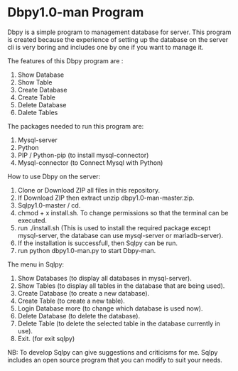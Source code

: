 # Dbpy1.0-man Program 
Dbpy is a simple program to management database for server. This program is created because the experience of setting up the database on the server cli is very boring and includes one by one if you want to manage it.
 
The features of this Dbpy program are :
1. Show Database
2. Show Table
3. Create Database
4. Create Table
5. Delete Database
6. Dalete Tables

The packages needed to run this program are:
1. Mysql-server
2. Python
3. PIP / Python-pip (to install mysql-connector)
4. Mysql-connector (to Connect Mysql with Python)

How to use Dbpy on the server:
1. Clone or Download ZIP all files in this repository.
2. If Download ZIP then extract unzip dbpy1.0-man-master.zip.
3. Sqlpy1.0-master / cd.
4. chmod + x install.sh.
To change permissions so that the terminal can be executed.
5. run ./install.sh (This is used to install the required package except mysql-server, the database can use mysql-server or mariadb-server).
6. If the installation is successfull, then Sqlpy can be run.
7. run python dbpy1.0-man.py to start Dbpy-man.

The menu in Sqlpy:
1. Show Databases (to display all databases in mysql-server).
2. Show Tables (to display all tables in the database that are being used).
3. Create Database (to create a new database).
4. Create Table (to create a new table).
5. Login Database more (to change which database is used now).
6. Delete Database (to delete the database).
7. Delete Table (to delete the selected table in the database currently in use).
8. Exit. (for exit sqlpy)

NB: To develop Sqlpy can give suggestions and criticisms for me. Sqlpy includes an open source program that you can modify to suit your needs.
